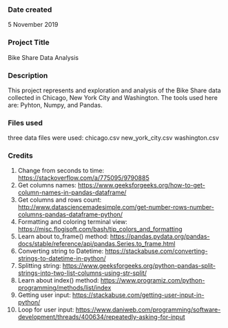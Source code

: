 ### Date created
5 November 2019

### Project Title
Bike Share Data Analysis

### Description
This project represents and exploration and analysis of the Bike Share data collected in Chicago, New York City and Washington. The tools used here are: Pyhton, Numpy, and Pandas.

### Files used
three data files were used: 
chicago.csv 
new_york_city.csv
washington.csv

### Credits
1) Change from seconds to time: https://stackoverflow.com/a/775095/9790885
2) Get columns names: https://www.geeksforgeeks.org/how-to-get-column-names-in-pandas-dataframe/
3) Get columns and rows count: http://www.datasciencemadesimple.com/get-number-rows-number-columns-pandas-dataframe-python/
4) Formatting and coloring terminal view: https://misc.flogisoft.com/bash/tip_colors_and_formatting
5) Learn about to_frame() method: https://pandas.pydata.org/pandas-docs/stable/reference/api/pandas.Series.to_frame.html
6) Converting string to Datetime: https://stackabuse.com/converting-strings-to-datetime-in-python/
7) Splitting string: https://www.geeksforgeeks.org/python-pandas-split-strings-into-two-list-columns-using-str-split/
8) Learn about index() method: https://www.programiz.com/python-programming/methods/list/index
9) Getting user input: https://stackabuse.com/getting-user-input-in-python/
10) Loop for user input: https://www.daniweb.com/programming/software-development/threads/400634/repeatedly-asking-for-input